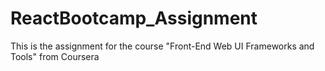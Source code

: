 # ReactBootcamp_Assignment
This is the assignment for the course "Front-End Web UI Frameworks and Tools" from Coursera
